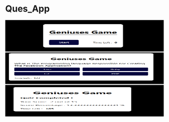 # Ques_App



<img src="12.PNG" alt="Getting-gz" width="600" height="100"> 

<img src="33.PNG" alt="Getting-gz" width="600" height="100"> 


<img src="4444.PNG" alt="Getting-gz" width="600" height="100">
